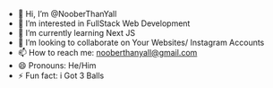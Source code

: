 - 👋 Hi, I’m @NooberThanYall
- 👀 I’m interested in FullStack Web Development
- 🌱 I’m currently learning Next JS
- 💞️ I’m looking to collaborate on Your Websites/ Instagram Accounts
- 📫 How to reach me: nooberthanyall@gmail.com
- 😄 Pronouns: He/Him
- ⚡ Fun fact: i Got 3 Balls

<!---
NooberThanYall/NooberThanYall is a ✨ special ✨ repository because its `README.md` (this file) appears on your GitHub profile.
You can click the Preview link to take a look at your changes.
--->
